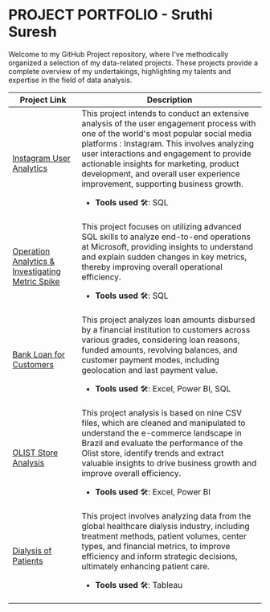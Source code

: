 # PROJECT PORTFOLIO - Sruthi Suresh

Welcome to my GitHub Project repository, where I've methodically organized a selection of my data-related projects. These projects provide a complete overview of my undertakings, highlighting my talents and expertise in the field of data analysis.

| Project Link | Description |
|---|---|
|[Instagram User Analytics](https://github.com/Sruthi-Suresh22/Instagram-User-Analytics_SQL) | This project intends to conduct an extensive analysis of the user engagement process with one of the world's most popular social media platforms : Instagram. This involves analyzing user interactions and engagement to provide actionable insights for marketing, product development, and overall user experience improvement, supporting business growth.<br><p><ul><li>**Tools used** :hammer_and_wrench:: SQL</li></ul></p>|
|[Operation Analytics & Investigating Metric Spike](https://github.com/Sruthi-Suresh22/Operation-Analysis-and-Investigating-Metrics_SQL)| This project focuses on utilizing advanced SQL skills to analyze end-to-end operations at Microsoft, providing insights to understand and explain sudden changes in key metrics, thereby improving overall operational efficiency.<br><p><ul><li>**Tools used** :hammer_and_wrench:: SQL</li></ul></p>|
|[Bank Loan for Customers](https://github.com/Sruthi-Suresh22/Bank_Loan_for_Customers)|This project analyzes loan amounts disbursed by a financial institution to customers across various grades, considering loan reasons, funded amounts, revolving balances, and customer payment modes, including geolocation and last payment value.<br><p><ul><li>**Tools used** :hammer_and_wrench:: Excel, Power BI, SQL </li></ul></p>|
|[OLIST Store Analysis](https://github.com/Sruthi-Suresh22/OLIST_Store_Analysis)|This project analysis is based on nine CSV files, which are cleaned and manipulated to understand the e-commerce landscape in Brazil and evaluate the performance of the Olist store, identify trends and extract valuable insights to drive business growth and improve overall efficiency.<br><p><ul><li>**Tools used** :hammer_and_wrench:: Excel, Power BI </li></ul></p>|
|[Dialysis of Patients](https://github.com/Sruthi-Suresh22/Dialysis-of-Patients)|This project involves analyzing data from the global healthcare dialysis industry, including treatment methods, patient volumes, center types, and financial metrics, to improve efficiency and inform strategic decisions, ultimately enhancing patient care.<br><p><ul><li>**Tools used** :hammer_and_wrench:: Tableau </li></ul></p>|
